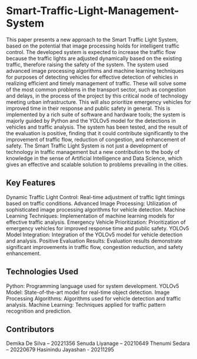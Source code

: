 # Smart-Traffic-Light-Management-System

This paper presents a new approach to the Smart Traffic Light System, based on the potential that image processing holds for intelligent traffic control. The developed system is expected to increase the traffic flow because the traffic lights are adjusted dynamically based on the existing traffic, therefore raising the safety of the system. The system used advanced image processing algorithms and machine learning techniques for purposes of detecting vehicles for effective detection of vehicles in realizing efficient and timely management of traffic. These will solve some of the most common problems in the transport sector, such as congestion and delays, in the process of the project by this critical node of technology meeting urban infrastructure. This will also prioritize emergency vehicles for improved time in their response and public safety in general. This is implemented by a rich suite of software and hardware tools; the system is majorly guided by Python and the YOLOv5 model for the detections in vehicles and traffic analysis. The system has been tested, and the result of the evaluation is positive, finding that it could contribute significantly to the improvement of traffic flow, reduction of congestion, and enhancement of safety. The Smart Traffic Light System is not just a development of technology in traffic management but a new contribution to the body of knowledge in the sense of Artificial Intelligence and Data Science, which gives an effective and scalable solution to problems prevailing in the cities.

## Key Features
Dynamic Traffic Light Control: Real-time adjustment of traffic light timings based on traffic conditions.
Advanced Image Processing: Utilization of sophisticated image processing algorithms for vehicle detection.
Machine Learning Techniques: Implementation of machine learning models for effective traffic analysis.
Emergency Vehicle Prioritization: Prioritization of emergency vehicles for improved response time and public safety.
YOLOv5 Model Integration: Integration of the YOLOv5 model for vehicle detection and analysis.
Positive Evaluation Results: Evaluation results demonstrate significant improvements in traffic flow, congestion reduction, and safety enhancement.

## Technologies Used
Python: Programming language used for system development.
YOLOv5 Model: State-of-the-art model for real-time object detection.
Image Processing Algorithms: Algorithms used for vehicle detection and traffic analysis.
Machine Learning: Techniques applied for traffic pattern recognition and prediction.
 
## Contributors
Demika De Silva – 20221356
Senuda Liyanage – 20210649
Thenumi Sedara – 20220679
Hasinindu Jayashan - 20211295


